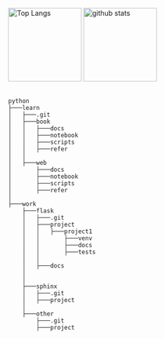 <p align="left"> 
  <img alt="Top Langs" height="150px" src="https://github-readme-stats.vercel.app/api/top-langs/?username=ainikunoame&layout=compact&show_icons=true" />
  <img alt="github stats" height="150px" src="https://github-readme-stats.vercel.app/api?username=ainikunoame&show_icons=ture" />
</p>
<pre>
  <code>
python
├───learn
│	├───.git
│	├───book
│	│	├───docs
│	│	├───notebook
│	│	├───scripts
│	│	├───refer
│	│
│	├───web
│		├───docs
│		├───notebook
│		├───scripts
│		├───refer
│
├───work
	├───flask
	│	├───.git
	│	├───project
	│	│	├───project1
	│	│		├───venv
	│	│		├───docs
	│	│		├───tests
	│	│
	│	├───docs
	│
	│
	├───sphinx
	│	├───.git
	│	├───project
	│
	├───other
		├───.git
		├───project
  </code>
</pre>

